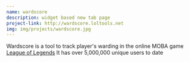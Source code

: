 ```yaml
---
name: wardscore
description: widget based new tab page
project-link: http://wardscore.loltools.net
img: img/projects/wardscore.jpg
---
```


Wardscore is a tool to track player's warding in the online MOBA game [League of Legends](http://leagueoflegends.com) It has over 5,000,000 unique users to date
